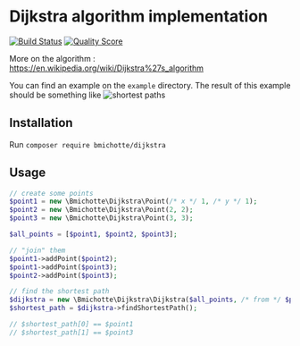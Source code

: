 # Dijkstra algorithm implementation

[![Build Status](https://img.shields.io/travis/bmichotte/dijkstra/master.svg?style=flat-square)](https://travis-ci.org/bmichotte/dijkstra)
[![Quality Score](https://img.shields.io/scrutinizer/g/bmichotte/dijkstra.svg?style=flat-square)](https://scrutinizer-ci.com/g/bmichotte/dijkstra)

More on the algorithm : https://en.wikipedia.org/wiki/Dijkstra%27s_algorithm

You can find an example on the `example` directory. The result of this example should be something like
![shortest paths](https://github.com/bmichotte/dijkstra/blob/master/example/image.png)

## Installation

Run `composer require bmichotte/dijkstra`

## Usage

```php
// create some points
$point1 = new \Bmichotte\Dijkstra\Point(/* x */ 1, /* y */ 1);
$point2 = new \Bmichotte\Dijkstra\Point(2, 2);
$point3 = new \Bmichotte\Dijkstra\Point(3, 3);

$all_points = [$point1, $point2, $point3];

// "join" them
$point1->addPoint($point2);
$point1->addPoint($point3);
$point2->addPoint($point3);

// find the shortest path
$dijkstra = new \Bmichotte\Dijkstra\Dijkstra($all_points, /* from */ $point1, /* to */ $point3);
$shortest_path = $dijkstra->findShortestPath();

// $shortest_path[0] == $point1
// $shortest_path[1] == $point3
```
